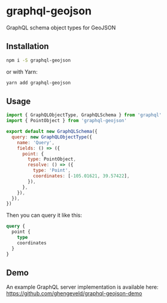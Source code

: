 # graphql-geojson
GraphQL schema object types for GeoJSON

## Installation

```bash
npm i -S graphql-geojson
```

or with Yarn:

```bash
yarn add graphql-geojson
```

## Usage

```js
import { GraphQLObjectType, GraphQLSchema } from 'graphql'
import { PointObject } from 'graphql-geojson'

export default new GraphQLSchema({
  query: new GraphQLObjectType({
    name: 'Query',
    fields: () => ({
      point: {
        type: PointObject,
        resolve: () => ({
          type: 'Point',
          coordinates: [-105.01621, 39.57422],
        }),
      },
    }),
  }),
})
```

Then you can query it like this:

```graphql
query {
  point {
    type
    coordinates
  }
}
```

## Demo

An example GraphQL server implementation is available here:
https://github.com/ghengeveld/graphql-geojson-demo
